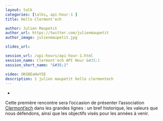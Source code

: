 ```yaml
---
layout: talk
categories: [talks, api-hour-1 ]
title: Hello Clermont'ech

author: Julien Maupetit
author_url: https://twitter.com/julienmaupetit
author_image: julienmaupetit.jpg

slides_url:

session_url: /api-hours/api-hour-1.html
session_name: Clermont'ech API Hour &#35;1
session_short_name: "&#35;1"

video: UKG8EaHwY5E
description: 1 julien maupetit hello clermontech
---
```

-

Cette première rencontre sera l’occasion de présenter l’association
[Clermont’ech](http://clermontech.org) dans les grandes lignes : un bref historique,
les valeurs que nous défendons, ainsi que les objectifs visés pour les années à venir.
